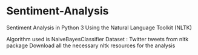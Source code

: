 # Sentiment-Analysis
Sentiment Analysis in Python 3 Using the Natural Language Toolkit (NLTK)

Algorithm used is NaiveBayesClassifier
Dataset : Twitter tweets from nltk package
Download all the necessary nltk resources for the analysis

